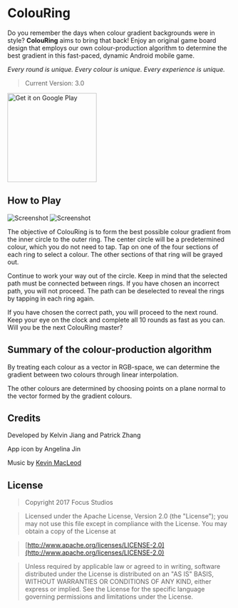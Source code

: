 # ColouRing
Do you remember the days when colour gradient backgrounds were in style? **ColouRing** aims to bring that back! Enjoy an original game board design that employs our own colour-production algorithm to determine the best gradient in this fast-paced, dynamic Android mobile game.

*Every round is unique. Every colour is unique. Every experience is unique.*

> Current Version: 3.0

<a href='https://play.google.com/store/apps/details?id=com.focusstudios.android.colouring'><img alt='Get it on Google Play' src='https://play.google.com/intl/en_us/badges/images/generic/en_badge_web_generic.png' width=200 /></a>

## How to Play
![Screenshot](/app/src/main/res/drawable-xxhdpi/screenshot1) ![Screenshot](/app/src/main/res/drawable-xxhdpi/screenshot3)

The objective of ColouRing is to form the best possible colour gradient from the inner circle to the outer ring. The center circle will be a predetermined colour, which you do not need to tap. Tap on one of the four sections of each ring to select a colour. The other sections of that ring will be grayed out.

Continue to work your way out of the circle. Keep in mind that the selected path must be connected between rings. If you have chosen an incorrect path, you will not proceed. The path can be deselected to reveal the rings by tapping in each ring again.

If you have chosen the correct path, you will proceed to the next round. Keep your eye on the clock and complete all 10 rounds as fast as you can. Will you be the next ColouRing master?

## Summary of the colour-production algorithm
By treating each colour as a vector in RGB-space, we can determine the gradient between two colours through linear interpolation.

The other colours are determined by choosing points on a plane normal to the vector formed by the gradient colours.

## Credits
Developed by Kelvin Jiang and Patrick Zhang

App icon by Angelina Jin

Music by [Kevin MacLeod](http://incompetech.com)

## License
> Copyright 2017 Focus Studios

> Licensed under the Apache License, Version 2.0 (the "License"); you may not use this file except in compliance with the License. You may obtain a copy of the License at

> [http://www.apache.org/licenses/LICENSE-2.0](http://www.apache.org/licenses/LICENSE-2.0)

>Unless required by applicable law or agreed to in writing, software distributed under the License is distributed on an "AS IS" BASIS, WITHOUT WARRANTIES OR CONDITIONS OF ANY KIND, either express or implied. See the License for the specific language governing permissions and limitations under the License.
